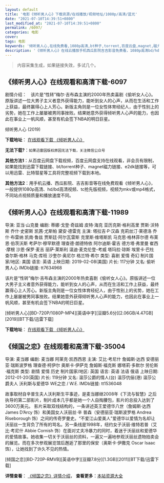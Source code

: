 ```yaml
---
layout: default
title: '电影《倾听男人心》下载资源/在线播放/视频地址/1080p/高清/蓝光'
date: "2021-07-10T14:39:51+0800"
last_modified_at: "2021-07-10T14:39:51+0800"
permalink: /6097/
categories: 电影
cover:
tags: 电影
keywords: '倾听男人心,在线免费看,1080p高清,bt种子,torrent,百度云盘,magnet,磁力链,迅雷下载资源'
description: '《倾听男人心》在线云播放手机西瓜影院吉吉影音免费看，1080p高清bd/hd未删减完整版和tc抢先枪版，mkv/mp4格式，附带bt/torrent种子、magnet/磁力链、百度云盘、网盘资源迅雷下载链接'
---
```


>内容采集生成，如果链接失效，多试几个。


## 《倾听男人心》在线观看和高清下载-6097

剧情介绍：　该片是“性转”梅尔·吉布森主演的2000年热卖喜剧《偷听女人心》。原版讲述一位大男子主义者意外获得能力，能听到女人的心声，从而在生活和工作上获益，最终赢得心上人芳心。新版主角则是一位女性体育经纪人，由于性别上的劣势，她在工作上屡屡被男同事挫败。结果她意外获得倾听男人心声的能力，也因此在事业上一帆风顺，甚至有机会签下NBA的明日巨星。


倾听男人心 (2019)

**下载地址**： [在线观看下载 《倾听男人心》](https://www.btbtdy.me/btdy/dy15368.html) 


**无法下载?**：`如果迅雷因版权原因无法下载，关注微信公众号 `

**其他方法1**：从百度云网盘下载视频，百度云网盘支持在线观看，非会员有限制，如果能找到迅雷下载链接、bt/torrent种子、magnet磁力链接、e2dk链接等，可以用迅雷、比特彗星等工具将完整视频下载到本地。

**其他方法2**：用手机云播、西瓜影院、吉吉影音等在线免费观看《倾听男人心》，一般提供1080p高清、hd/bd高清视频、tc抢先版视频，视频为mkv或mp4格式，不同站点视频质量和播放速度不同。


## 《倾听男人心》在线观看和高清下载-11989

导演: 亚当·山克曼 编剧: 蒂娜·戈登·奇兹姆 皮特·海克 亚历克斯·格利高里 贾斯·沃特斯 乔什·史密斯 凯茜·尤斯帕 黛安·德雷克 主演: 塔拉吉·P·汉森 克莉丝汀·莱德洛 乔什·布雷纳 凯南·鲁兹 贾斯廷·阿尔瓦雷斯 克里斯·维塔斯凯 马克思·格林菲尔德 布莱恩·伯茨沃斯 考萨尔·穆罕默德 理查德·朗德特依 阿尔迪斯·霍吉 德方塔·弗里曼 崔西·摩根 沙恩·保罗·麦吉 丽萨·莱斯利 温迪·麦克伦登-考威 塔玛拉·琼斯 埃里卡·巴杜 查尔斯·格林 马克·库班 沙奎尔·奥尼尔 格兰特·希尔 类型: 喜剧 爱情 奇幻 制片国家/地区: 美国 语言: 英语 上映日期: 2019-02-08(美国) 片长: 117分钟 又名: 偷听男人心 IMDb链接: tt7634968

该片是“性转”梅尔·吉布森主演的2000年热卖喜剧《偷听女人心》。原版讲述一位大男子主义者意外获得能力，能听到女人的心声，从而在生活和工作上获益，最终赢得心上人芳心。新版主角则是一位女性体育经纪人，由于性别上的劣势，她在工作上屡屡被男同事挫败。结果她意外获得倾听男人心声的能力，也因此在事业上一帆风顺，甚至有机会签下NBA的明日巨星。


[倾听男人心][BD-720P/1080P-MP4][英语中字][豆瓣5.6分][2.06GB/4.47GB][2019][BT下载/迅雷下载]

**下载地址**： [在线观看下载 《倾听男人心》](https://www.btdx8.com/torrent/qtnrx_2019.html) 


## 《倾国之恋》在线观看和高清下载-35004

导演: 麦当娜 编剧: 麦当娜 阿莱克·凯西西恩 主演: 艾比·考尼什 詹姆斯·达西 安德丽亚·瑞斯波罗格 理查德·柯伊尔 奥斯卡·伊萨克 詹姆斯·福克斯 娜塔莉·多默尔 劳伦斯·福克斯 类型: 剧情 爱情 历史 制片国家/地区: 英国 语言: 英语 法语 俄语 上映日期: 2012-01-20(英国) 片长: 119分钟 又名: 温莎公爵的情人(台) 温莎伉俪(港) 温莎公爵夫人 沃利斯与爱德华 WE之恋 / W.E. IMDb链接: tt1536048

故事取材自辛普生夫人沃利斯生平事迹，是麦当娜继2008年《下流与智慧》之后执导的第二部影片，制片成本几乎都是她一个人自掏腰包，影片的总投入达到了3600万美元。 影片采取双线结构的，一条讲述英王爱德华八世（詹姆斯·达西 James D’Arcy 饰）和美国女人沃丽丝·辛 普森（安德丽亚·瑞斯波罗格 Andrea Riseborough 饰）之间的传奇罗曼史。“不爱江山爱美人”爱德华以爱情为名却让沃丽丝一生背负了所有的骂名。另一条线是1998年，纽约女子沃丽·维特若普（艾比·考尼什 Abbie Cornish 饰）在面对丈夫冷暴力的同时，着迷于沃丽丝和爱德华的爱情故事。她收集一切关于沃丽丝的资料，一遍又一遍地参观沃丽丝遗物拍卖会的展览。而在多次参观展览馆后邂逅了那里的保安（奥斯卡·伊撒克 Oscar Isaac 饰），让她找到了许久不见的热情。


[倾国之恋][BD-720P-RMVB][英语中字][豆瓣7.8分][1.3GB][2011][BT下载/迅雷下载]

**详情查看**： [《倾国之恋》详情介绍](/movie/35004/)， **查看更多**：[本站资源大全](/movie/t/all/)

